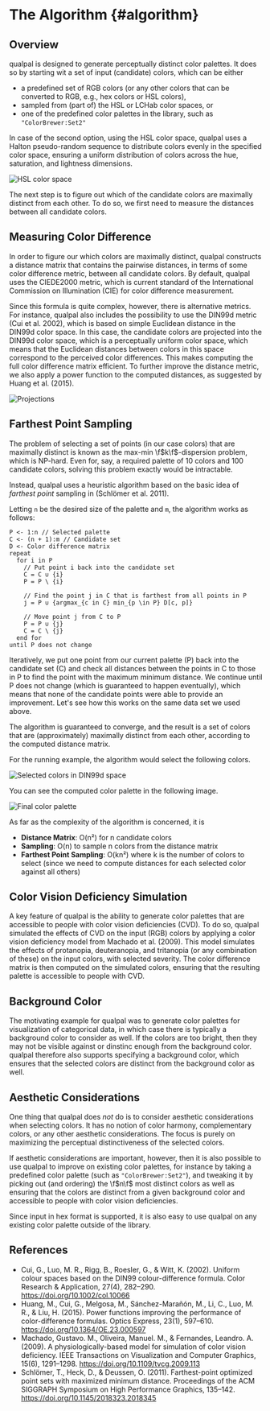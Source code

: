 # The Algorithm {#algorithm}

## Overview

qualpal is designed to generate perceptually distinct color
palettes. It does so by starting wit a set of input (candidate) colors,
which can be either

- a predefined set of RGB colors (or any other colors that can be converted to RGB,
  e.g., hex colors or HSL colors),
- sampled from (part of) the HSL or LCHab color spaces, or
- one of the predefined color palettes in the library, such as
  `"ColorBrewer:Set2"`

In case of the second option, using the HSL color space, qualpal uses a Halton
pseudo-random sequence to distribute colors evenly in the specified color space,
ensuring a uniform distribution of colors across the hue, saturation, and
lightness dimensions.

![HSL color space](images/hsl_sampling.png)

The next step is to figure out which of the candidate colors are
maximally distinct from each other. To do so, we first need to measure
the distances between all candidate colors.

## Measuring Color Difference

In order to figure our which colors are maximally distinct, qualpal constructs
a distance matrix that contains the pairwise distances, in terms of some color
difference metric, between all candidate colors. By default, qualpal uses the
CIEDE2000 metric, which is current standard of the International Commission on
Illumination (CIE) for color difference measurement.

Since this formula is quite complex, however, there is alternative metrics. For
instance, qualpal also includes the possibility to use the DIN99d metric (Cui
et al. 2002), which is based on simple Euclidean distance in the DIN99d color
space. In this case, the candidate colors are projected into the DIN99d color
space, which is a perceptually uniform color space, which means that the
Euclidean distances between colors in this space correspond to the perceived
color differences. This makes computing the full color difference matrix
efficient. To further improve the distance metric, we also apply a power
function to the computed distances, as suggested by Huang et al. (2015).

![Projections](images/color_space_progression.png)

## Farthest Point Sampling

The problem of selecting a set of points (in our case colors) that are
maximally distinct is known as the max-min \f$k\f$-dispersion problem, which is
NP-hard. Even for, say, a required palette of 10 colors and 100 candidate
colors, solving this problem exactly would be intractable.

Instead, qualpal uses a heuristic algorithm based on the
basic idea of _farthest point_ sampling in (Schlömer et al. 2011).

Letting `n` be the desired size of the palette and
`m`, the algorithm works as follows:

```
P <- 1:n // Selected palette
C <- (n + 1):m // Candidate set
D <- Color difference matrix
repeat
  for i in P
    // Put point i back into the candidate set
    C = C ∪ {i}
    P = P \ {i}

    // Find the point j in C that is farthest from all points in P
    j = P ∪ {argmax_{c in C} min_{p \in P} D[c, p]}

    // Move point j from C to P
    P = P ∪ {j}
    C = C \ {j}
  end for
until P does not change
```

Iteratively, we put one point from our current palette (P) back into the
candidate set (C) and check all distances between the points in C to those in P
to find the point with the maximum minimum distance. We continue until P does
not change (which is guaranteed to happen eventually), which means that none of
the candidate points were able to provide an improvement. Let's see how this
works on the same data set we used above.

The algorithm is guaranteed to converge, and the result is a set of colors that
are (approximately) maximally distinct from each other, according to the
computed distance matrix.

For the running example, the algorithm would select the following colors.

![Selected colors in DIN99d space](images/selected_colors.png)

You can see the computed color palette in the following image.

![Final color palette](images/palette_strip.png)

As far as the complexity of the algorithm is concerned, it is

- **Distance Matrix**: O(n²) for n candidate colors
- **Sampling**: O(n) to sample n colors from the distance matrix
- **Farthest Point Sampling**: O(kn²) where k is the number of colors to select
  (since we need to compute distances for each selected color against all others)

## Color Vision Deficiency Simulation

A key feature of qualpal is the ability to generate color palettes
that are accessible to people with color vision deficiencies (CVD).
To do so, qualpal simulated the effects of CVD on the input (RGB) colors
by applying a color vision deficiency model from Machado et al. (2009).
This model simulates the effects of protanopia, deuteranopia, and tritanopia
(or any combination of these) on the input colors, with selected severity.
The color difference matrix is then computed on the simulated colors,
ensuring that the resulting palette is accessible to people with CVD.

## Background Color

The motivating example for qualpal was to generate color palettes
for visualization of categorical data, in which case
there is typically a background color to consider as well. If
the colors are too bright, then they may not be visible against or dinstinc
enough from the background color. qualpal therefore also supports
specifying a background color, which ensures that the
selected colors are distinct from the background color as well.

## Aesthetic Considerations

One thing that qualpal does _not_ do is to consider aesthetic
considerations when selecting colors. It has no notion of
color harmony, complementary colors, or any other aesthetic
considerations. The focus is purely on maximizing the perceptual
distinctiveness of the selected colors.

If aesthetic considerations are important, however, then it is
also possible to use qualpal to improve on existing color palettes, for
instance by taking a predefined color palette (such as `"ColorBrewer:Set2"`),
and tweaking it by picking out (and ordering) the \f$n\f$ most distinct colors
as well as ensuring that the colors are distinct from a given background color
and accessible to people with color vision deficiencies.

Since input in hex format is supported, it is also easy to use qualpal
on any existing color palette outside of the library.

## References

- Cui, G., Luo, M. R., Rigg, B., Roesler, G., & Witt, K. (2002). Uniform
  colour spaces based on the DIN99 colour-difference formula. Color Research &
  Application, 27(4), 282–290. <https://doi.org/10.1002/col.10066>
- Huang, M., Cui, G., Melgosa, M., Sánchez-Marañón, M., Li, C., Luo, M. R., & Liu, H.
  (2015). Power functions improving the performance of color-difference formulas.
  Optics Express, 23(1), 597–610. <https://doi.org/10.1364/OE.23.000597>
- Machado, Gustavo. M., Oliveira, Manuel. M., & Fernandes, Leandro. A. (2009).
  A physiologically-based model for simulation of color vision deficiency.
  IEEE Transactions on Visualization and Computer Graphics, 15(6), 1291–1298.
  <https://doi.org/10.1109/tvcg.2009.113>
- Schlömer, T., Heck, D., & Deussen, O. (2011). Farthest-point optimized point
  sets with maximized minimum distance. Proceedings of the ACM SIGGRAPH
  Symposium on High Performance Graphics, 135–142.
  <https://doi.org/10.1145/2018323.2018345>
